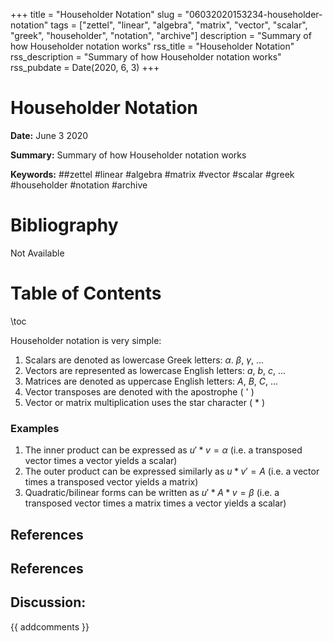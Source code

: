 +++
title = "Householder Notation"
slug = "06032020153234-householder-notation"
tags = ["zettel", "linear", "algebra", "matrix", "vector", "scalar", "greek", "householder", "notation", "archive"]
description = "Summary of how Householder notation works"
rss_title = "Householder Notation"
rss_description = "Summary of how Householder notation works"
rss_pubdate = Date(2020, 6, 3)
+++



Householder Notation
=========

**Date:** June 3 2020

**Summary:** Summary of how Householder notation works

**Keywords:** ##zettel #linear #algebra #matrix #vector #scalar #greek #householder #notation #archive

Bibliography
==========

Not Available

Table of Contents
=========

\toc

Householder notation is very simple:

1. Scalars are denoted as lowercase Greek letters: $\alpha$. $\beta$, $\gamma$, ...
2. Vectors are represented as lowercase English letters: $a$, $b$, $c$, ...
3. Matrices are denoted as uppercase English letters: $A$, $B$, $C$, ...
4. Vector transposes are denoted with the apostrophe ( ' )
5. Vector or matrix multiplication uses the star character ( * )

### Examples

1. The inner product can be expressed as $u' * v = \alpha$ (i.e. a transposed vector times a vector yields a scalar)
2. The outer product can be expressed similarly as $u * v' = A$ (i.e. a vector times a transposed vector yields a matrix)
3. Quadratic/bilinear forms can be written as $u' * A * v = \beta$ (i.e. a transposed vector times a matrix times a vector yields a scalar)

## References

## References
## Discussion: 

{{ addcomments }}
